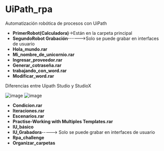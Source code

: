 # UiPath_rpa 
Automatización robótica de procesos con UiPath
- <b>PrimerRobot(Calculadora)</b>->Están en la carpeta principal
- <b>SegundoRobot Grabación</b>------>Solo se puede grabar en interfaces de usuario
- <b>Hola_mundo.rar</b>
- <b>Mi_nombre_de_unicornio.rar</b>
- <b>Ingresar_proveedor.rar</b>
- <b>Generar_cotraseña.rar</b>
- <b>trabajando_con_word.rar</b>
- <b>Modificar_word.rar</b>


Diferencias entre Uipath Studio y StudioX

![image](https://user-images.githubusercontent.com/91063120/143303112-a5b72180-5d33-448b-b646-1bbf8f6cc0d7.png)
![image](https://user-images.githubusercontent.com/91063120/143303335-6ae9dc23-0c01-43c3-85cc-446c2bed6fae.png)

- <b>Condicion.rar</b>
- <b>Iteraciones.rar</b>
- <b>Escenarios.rar</b>
- <b>Practise-Working with Multiples Templates.rar</b>
- <b>IU_básico</b>
- <b>IU_Grabadora</b>-----> Solo se puede grabar en interfaces de usuario
- <b>Rpa_challenge</b>
- <b>Organizar_carpetas</b>
